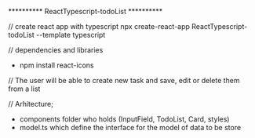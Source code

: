 

********** ReactTypescript-todoList **********

// create react app with typescript
npx create-react-app ReactTypescript-todoList --template typescript

// dependencies and libraries
- npm install react-icons

// The user will be able to create new task and save, edit or delete them from a list

// Arhitecture;

- components folder who holds (InputField, TodoList, Card, styles)
- model.ts which define the interface for the model of data to be store



